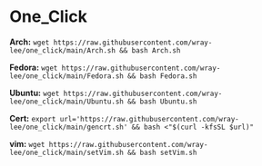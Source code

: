 # One_Click
**Arch:** `wget https://raw.githubusercontent.com/wray-lee/one_click/main/Arch.sh && bash Arch.sh`

**Fedora:** `wget https://raw.githubusercontent.com/wray-lee/one_click/main/Fedora.sh && bash Fedora.sh`

**Ubuntu:** `wget https://raw.githubusercontent.com/wray-lee/one_click/main/Ubuntu.sh && bash Ubuntu.sh`

**Cert:** `export url='https://raw.githubusercontent.com/wray-lee/one_click/main/gencrt.sh' && bash <"$(curl -kfsSL $url)"`

**vim:** `wget https://raw.githubusercontent.com/wray-lee/one_click/main/setVim.sh && bash setVim.sh ` 
